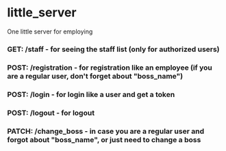 # little_server
One little server for employing
### GET: /staff - for seeing the staff list (only for authorized users)
### POST: /registration - for registration like an employee (if you are a regular user, don't forget about "boss_name")
### POST: /login - for login like a user and get a token
### POST: /logout - for logout
### PATCH: /change_boss - in case you are a regular user and forgot  about "boss_name", or just need to change a boss
